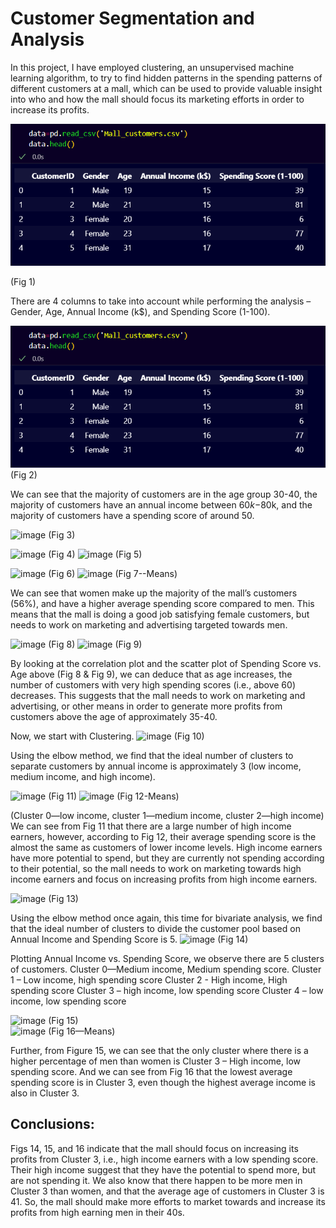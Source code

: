 # Customer Segmentation and Analysis
In this project, I have employed clustering, an unsupervised machine learning algorithm, to try to find hidden patterns in the spending patterns of different customers at a mall, which can be used to provide valuable insight into who and how the mall should focus its marketing efforts in order to increase its profits. 

![alt text](https://github.com/gayatriamulya/customer_segmentation/blob/main/Images/Fig%201.png?raw=true)

 (Fig 1)

There are 4 columns to take into account while performing the analysis – Gender, Age, Annual Income (k$), and Spending Score (1-100).


![image](https://github.com/gayatriamulya/customer_segmentation/blob/main/Images/Fig%201.png?raw=true)
 (Fig 2)

We can see that the majority of customers are in the age group 30-40, the majority of customers have an annual income between $60k-$80k, and the majority of customers have a spending score of around 50. 





 ![image](https://github.com/gayatriamulya/customer_segmentation/assets/138921379/660b8d7b-26c7-453b-b888-7daaf7ae7d06)
(Fig 3)

 ![image](https://github.com/gayatriamulya/customer_segmentation/assets/138921379/b409a283-4190-4684-b4df-3703f547df36)
(Fig 4)
 ![image](https://github.com/gayatriamulya/customer_segmentation/assets/138921379/6d528305-dd98-431d-a891-493a7a71d1fd)
(Fig 5)

 ![image](https://github.com/gayatriamulya/customer_segmentation/assets/138921379/2d26149f-1489-4bd5-ad16-086144762a49)
 (Fig 6)   ![image](https://github.com/gayatriamulya/customer_segmentation/assets/138921379/97f30a78-b4aa-4683-baa5-363e6c1e8628)
(Fig 7--Means)                   
             
We can see that women make up the majority of the mall’s customers (56%), and have a higher average spending score compared to men. This means that the mall is doing a good job satisfying female customers, but needs to work on marketing and advertising targeted towards men.

 ![image](https://github.com/gayatriamulya/customer_segmentation/assets/138921379/d0a3b3ed-90fa-450b-913c-35c88b62676e)
(Fig 8)	 ![image](https://github.com/gayatriamulya/customer_segmentation/assets/138921379/f15af9d4-f637-4618-a179-a1e9292bd93c)
(Fig 9)

By looking at the correlation plot and the scatter plot of Spending Score vs. Age above (Fig 8 & Fig 9), we can deduce that as age increases, the number of customers with very high spending scores (i.e., above 60) decreases. This suggests that the mall needs to work on marketing and advertising, or other means in order to generate more profits from customers above the age of approximately 35-40. 


Now, we start with Clustering. 
![image](https://github.com/gayatriamulya/customer_segmentation/assets/138921379/d697a7e1-669b-43da-be27-613f6737472d)
 (Fig 10)
 
Using the elbow method, we find that the ideal number of clusters to separate customers by annual income is approximately 3 (low income, medium income, and high income).

![image](https://github.com/gayatriamulya/customer_segmentation/assets/138921379/23b211b5-1f81-4b3e-bd00-b19de8e3f76c)
 (Fig 11)	 ![image](https://github.com/gayatriamulya/customer_segmentation/assets/138921379/8143e6c1-958d-4dc3-bc4e-4cb5ae8da481)
(Fig 12-Means)

(Cluster 0—low income, cluster 1—medium income, cluster 2—high income)
We can see from Fig 11 that there are a large number of high income earners, however, according to Fig 12, their average spending score is the almost the same as customers of lower income levels. High income earners have more potential to spend, but they are currently not spending according to their potential, so the mall needs to work on marketing towards high income earners and focus on increasing profits from high income earners.

![image](https://github.com/gayatriamulya/customer_segmentation/assets/138921379/767101da-f4b7-47bb-89e9-65cfb83d4be4)
 (Fig 13)

Using the elbow method once again, this time for bivariate analysis, we find that the ideal number of clusters to divide the customer pool based on Annual Income and Spending Score is 5.
 ![image](https://github.com/gayatriamulya/customer_segmentation/assets/138921379/f5821bfa-c4e5-4914-aad7-1c004089f71f)
(Fig 14)

Plotting Annual Income vs. Spending Score, we observe there are 5 clusters of customers. Cluster 0—Medium income, Medium spending score.
Cluster 1 – Low income, high spending score
Cluster 2 - High income, High spending score
Cluster 3 – high income, low spending score
Cluster 4 – low income, low spending score

![image](https://github.com/gayatriamulya/customer_segmentation/assets/138921379/a057e7a0-f051-44d1-857c-4ae7ed16127e)
 (Fig 15)	
 ![image](https://github.com/gayatriamulya/customer_segmentation/assets/138921379/d5cacc33-411d-4e77-99f5-a26b0d79416a)
(Fig 16—Means)

Further, from Figure 15, we can see that the only cluster where there is a higher percentage of men than women is Cluster 3 – High income, low spending score. And we can see from Fig 16 that the lowest average spending score is in Cluster 3, even though the highest average income is also in Cluster 3.



## **Conclusions:**

Figs 14, 15, and 16 indicate that the mall should focus on increasing its profits from Cluster 3, i.e., high income earners with a low spending score. Their high income suggest that they have the potential to spend more, but are not spending it. We also know that there happen to be more men in Cluster 3 than women, and that the average age of customers in Cluster 3 is 41. So, the mall should make more efforts to market towards and increase its profits from high earning men in their 40s. 


